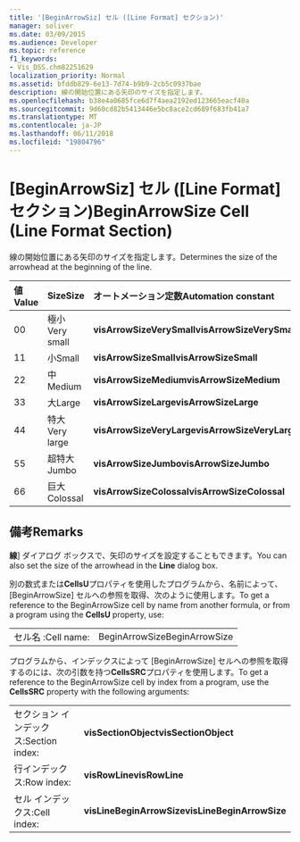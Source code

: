 ```yaml
---
title: '[BeginArrowSiz] セル ([Line Format] セクション)'
manager: soliver
ms.date: 03/09/2015
ms.audience: Developer
ms.topic: reference
f1_keywords:
- Vis_DSS.chm82251629
localization_priority: Normal
ms.assetid: bfddb829-6e13-7d74-b9b9-2cb5c0937bae
description: 線の開始位置にある矢印のサイズを指定します。
ms.openlocfilehash: b38e4a0685fce6d7f4aea2192ed123665eacf40a
ms.sourcegitcommit: 9d60cd82b5413446e5bc8ace2cd689f683fb41a7
ms.translationtype: MT
ms.contentlocale: ja-JP
ms.lasthandoff: 06/11/2018
ms.locfileid: "19804796"
---
```

# <a name="beginarrowsize-cell-line-format-section"></a><span data-ttu-id="d95de-103">[BeginArrowSiz] セル ([Line Format] セクション)</span><span class="sxs-lookup"><span data-stu-id="d95de-103">BeginArrowSize Cell (Line Format Section)</span></span>

<span data-ttu-id="d95de-104">線の開始位置にある矢印のサイズを指定します。</span><span class="sxs-lookup"><span data-stu-id="d95de-104">Determines the size of the arrowhead at the beginning of the line.</span></span>
  
|<span data-ttu-id="d95de-105">**値**</span><span class="sxs-lookup"><span data-stu-id="d95de-105">**Value**</span></span>|<span data-ttu-id="d95de-106">**Size**</span><span class="sxs-lookup"><span data-stu-id="d95de-106">**Size**</span></span>|<span data-ttu-id="d95de-107">**オートメーション定数**</span><span class="sxs-lookup"><span data-stu-id="d95de-107">**Automation constant**</span></span>|
|:-----|:-----|:-----|
| <span data-ttu-id="d95de-108">0</span><span class="sxs-lookup"><span data-stu-id="d95de-108">0</span></span>  <br/> | <span data-ttu-id="d95de-109">極小</span><span class="sxs-lookup"><span data-stu-id="d95de-109">Very small</span></span>  <br/> |<span data-ttu-id="d95de-110">**visArrowSizeVerySmall**</span><span class="sxs-lookup"><span data-stu-id="d95de-110">**visArrowSizeVerySmall**</span></span> <br/> |
| <span data-ttu-id="d95de-111">1</span><span class="sxs-lookup"><span data-stu-id="d95de-111">1</span></span>  <br/> | <span data-ttu-id="d95de-112">小</span><span class="sxs-lookup"><span data-stu-id="d95de-112">Small</span></span>  <br/> |<span data-ttu-id="d95de-113">**visArrowSizeSmall**</span><span class="sxs-lookup"><span data-stu-id="d95de-113">**visArrowSizeSmall**</span></span> <br/> |
| <span data-ttu-id="d95de-114">2</span><span class="sxs-lookup"><span data-stu-id="d95de-114">2</span></span>  <br/> | <span data-ttu-id="d95de-115">中</span><span class="sxs-lookup"><span data-stu-id="d95de-115">Medium</span></span>  <br/> |<span data-ttu-id="d95de-116">**visArrowSizeMedium**</span><span class="sxs-lookup"><span data-stu-id="d95de-116">**visArrowSizeMedium**</span></span> <br/> |
| <span data-ttu-id="d95de-117">3</span><span class="sxs-lookup"><span data-stu-id="d95de-117">3</span></span>  <br/> | <span data-ttu-id="d95de-118">大</span><span class="sxs-lookup"><span data-stu-id="d95de-118">Large</span></span>  <br/> |<span data-ttu-id="d95de-119">**visArrowSizeLarge**</span><span class="sxs-lookup"><span data-stu-id="d95de-119">**visArrowSizeLarge**</span></span> <br/> |
| <span data-ttu-id="d95de-120">4</span><span class="sxs-lookup"><span data-stu-id="d95de-120">4</span></span>  <br/> | <span data-ttu-id="d95de-121">特大</span><span class="sxs-lookup"><span data-stu-id="d95de-121">Very large</span></span>  <br/> |<span data-ttu-id="d95de-122">**visArrowSizeVeryLarge**</span><span class="sxs-lookup"><span data-stu-id="d95de-122">**visArrowSizeVeryLarge**</span></span> <br/> |
| <span data-ttu-id="d95de-123">5</span><span class="sxs-lookup"><span data-stu-id="d95de-123">5</span></span>  <br/> | <span data-ttu-id="d95de-124">超特大</span><span class="sxs-lookup"><span data-stu-id="d95de-124">Jumbo</span></span>  <br/> |<span data-ttu-id="d95de-125">**visArrowSizeJumbo**</span><span class="sxs-lookup"><span data-stu-id="d95de-125">**visArrowSizeJumbo**</span></span> <br/> |
| <span data-ttu-id="d95de-126">6</span><span class="sxs-lookup"><span data-stu-id="d95de-126">6</span></span>  <br/> | <span data-ttu-id="d95de-127">巨大</span><span class="sxs-lookup"><span data-stu-id="d95de-127">Colossal</span></span>  <br/> |<span data-ttu-id="d95de-128">**visArrowSizeColossal**</span><span class="sxs-lookup"><span data-stu-id="d95de-128">**visArrowSizeColossal**</span></span> <br/> |
   
## <a name="remarks"></a><span data-ttu-id="d95de-129">備考</span><span class="sxs-lookup"><span data-stu-id="d95de-129">Remarks</span></span>

<span data-ttu-id="d95de-130">**線**] ダイアログ ボックスで、矢印のサイズを設定することもできます。</span><span class="sxs-lookup"><span data-stu-id="d95de-130">You can also set the size of the arrowhead in the **Line** dialog box.</span></span> 
  
<span data-ttu-id="d95de-131">別の数式または**CellsU**プロパティを使用したプログラムから、名前によって、[BeginArrowSize] セルへの参照を取得、次のように使用します。</span><span class="sxs-lookup"><span data-stu-id="d95de-131">To get a reference to the BeginArrowSize cell by name from another formula, or from a program using the **CellsU** property, use:</span></span> 
  
|||
|:-----|:-----|
| <span data-ttu-id="d95de-132">セル名 :</span><span class="sxs-lookup"><span data-stu-id="d95de-132">Cell name:</span></span>  <br/> | <span data-ttu-id="d95de-133">BeginArrowSize</span><span class="sxs-lookup"><span data-stu-id="d95de-133">BeginArrowSize</span></span>  <br/> |
   
<span data-ttu-id="d95de-134">プログラムから、インデックスによって [BeginArrowSize] セルへの参照を取得するのには、次の引数を持つ**CellsSRC**プロパティを使用します。</span><span class="sxs-lookup"><span data-stu-id="d95de-134">To get a reference to the BeginArrowSize cell by index from a program, use the **CellsSRC** property with the following arguments:</span></span> 
  
|||
|:-----|:-----|
| <span data-ttu-id="d95de-135">セクション インデックス:</span><span class="sxs-lookup"><span data-stu-id="d95de-135">Section index:</span></span>  <br/> |<span data-ttu-id="d95de-136">**visSectionObject**</span><span class="sxs-lookup"><span data-stu-id="d95de-136">**visSectionObject**</span></span> <br/> |
| <span data-ttu-id="d95de-137">行インデックス:</span><span class="sxs-lookup"><span data-stu-id="d95de-137">Row index:</span></span>  <br/> |<span data-ttu-id="d95de-138">**visRowLine**</span><span class="sxs-lookup"><span data-stu-id="d95de-138">**visRowLine**</span></span> <br/> |
| <span data-ttu-id="d95de-139">セル インデックス:</span><span class="sxs-lookup"><span data-stu-id="d95de-139">Cell index:</span></span>  <br/> |<span data-ttu-id="d95de-140">**visLineBeginArrowSize**</span><span class="sxs-lookup"><span data-stu-id="d95de-140">**visLineBeginArrowSize**</span></span> <br/> |
   


